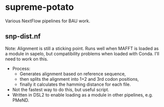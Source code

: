 # supreme-potato
Various NextFlow pipelines for BAU work. 

## snp-dist.nf

Note: Alignment is still a sticking point. Runs well when MAFFT is loaded as a module in sapelo, but compatibility problems when loaded with Conda. I'll need to work on this.

* Process: 
  * Generates alignment based on reference sequence, 
  * then splits the alignment into 1+2 and 3rd codon positions, 
  * finally it calculates the hamming distance for each file. 
* Not the fastest way to do this, but useful script.
* Written in DSL2 to enable loading as a module in other pipelines, e.g. PMeND.
